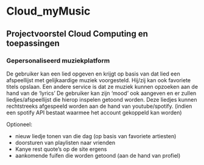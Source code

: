 # Cloud_myMusic

## Projectvoorstel Cloud Computing en toepassingen
### Gepersonaliseerd muziekplatform
De gebruiker kan een lied opgeven en krijgt op basis van dat lied een afspeellijst met gelijkaardige muziek voorgesteld. Hij/zij kan ook favoriete titels opslaan.
Een andere service is dat ze muziek kunnen opzoeken aan de hand van de ‘lyrics’
De gebruiker kan zijn ‘mood’ ook aangeven en er zullen liedjes/afspeellijst die hierop inspelen getoond worden.
Deze liedjes kunnen rechtstreeks afgespeeld worden aan de hand van youtube/spotify. (indien een spotify API bestaat waarmee het account gekoppeld kan worden)

Optioneel:
- nieuw liedje tonen van die dag (op basis van favoriete artiesten)
- doorsturen van playlisten naar vrienden
- Kanye rest quote’s op de site ergens
- aankomende fuifen die worden getoond (aan de hand van profiel)



